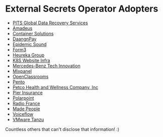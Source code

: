 # External Secrets Operator Adopters

<!-- Add yourself here if you are using ESO in your company or your project! -->

- [PITS Global Data Recovery Services](https://www.pitsdatarecovery.net/)
- [Amadeus](https://amadeus.com/)
- [Container Solutions](http://container-solutions.com/)
- [DaangnPay](https://www.daangnpay.com/)
- [Epidemic Sound](https://www.epidemicsound.com/)
- [Form3](https://www.form3.tech/)
- [Heureka Group](https://heureka.group)
- [K8S Website Infra](https://k8s.io/)
- [Mercedes-Benz Tech Innovation](https://www.mercedes-benz-techinnovation.com/)
- [Mixpanel](https://mixpanel.com)
- [OpenClassrooms](https://openclassrooms.com)
- [Pento](https://www.pento.io/)
- [Petco Health and Wellness Company, Inc](https://www.petco.com/)
- [Pier Insurance](https://www.pier.digital/)
- [Polarpoint](https://www.polarpoint.io/)
- [Radio France](https://www.radiofrance.fr/)
- [Made People](https://madepeople.se/)
- [Voiceflow](https://www.voiceflow.com/)
- [VMware Tanzu](https://tanzu.vmware.com/)

Countless others that can't disclose that information! :)
